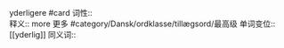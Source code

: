 yderligere #card 
词性::  
释义:: more 更多 #category/Dansk/ordklasse/tillægsord/最高级 
单词变位:: [[yderlig]]
同义词:: 